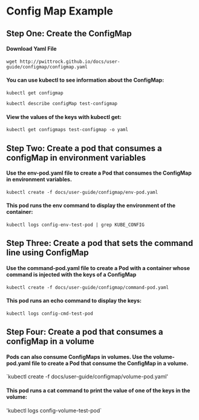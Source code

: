 
# Config Map Example

## Step One: Create the ConfigMap

#### Download Yaml File
`wget http://pwittrock.github.io/docs/user-guide/configmap/configmap.yaml`


#### You can use kubectl to see information about the ConfigMap:



`kubectl get configmap`


`kubectl describe configMap test-configmap`


#### View the values of the keys with kubectl get:


`kubectl get configmaps test-configmap -o yaml`


## Step Two: Create a pod that consumes a configMap in environment variables

#### Use the env-pod.yaml file to create a Pod that consumes the ConfigMap in environment variables.

 `kubectl create -f docs/user-guide/configmap/env-pod.yaml`

#### This pod runs the env command to display the environment of the container:

`kubectl logs config-env-test-pod | grep KUBE_CONFIG`


## Step Three: Create a pod that sets the command line using ConfigMap

#### Use the command-pod.yaml file to create a Pod with a container whose command is injected with the keys of a ConfigMap

`kubectl create -f docs/user-guide/configmap/command-pod.yaml`

#### This pod runs an echo command to display the keys:

`kubectl logs config-cmd-test-pod`

## Step Four: Create a pod that consumes a configMap in a volume

#### Pods can also consume ConfigMaps in volumes. Use the volume-pod.yaml file to create a Pod that consume the ConfigMap in a volume.


`kubectl create -f docs/user-guide/configmap/volume-pod.yaml'


#### This pod runs a cat command to print the value of one of the keys in the volume:

'kubectl logs config-volume-test-pod`
